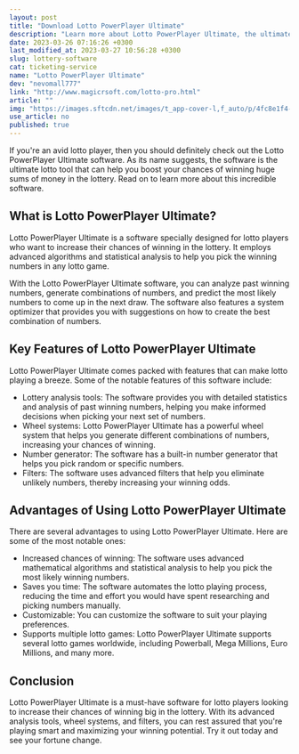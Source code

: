 ```yaml
---
layout: post
title: "Download Lotto PowerPlayer Ultimate"
description: "Learn more about Lotto PowerPlayer Ultimate, the ultimate lotto software designed to help you win big in the lottery."
date: 2023-03-26 07:16:26 +0300
last_modified_at: 2023-03-27 10:56:28 +0300
slug: lottery-software
cat: ticketing-service
name: "Lotto PowerPlayer Ultimate"
dev: "nevomall777"
link: "http://www.magicrsoft.com/lotto-pro.html"
article: ""
img: "https://images.sftcdn.net/images/t_app-cover-l,f_auto/p/4fc8e1f4-9b2e-11e6-be17-00163ec9f5fa/3131590376/lottery-software-screenshot.png"
use_article: no
published: true
---
```

If you're an avid lotto player, then you should definitely check out the Lotto PowerPlayer Ultimate software. As its name suggests, the software is the ultimate lotto tool that can help you boost your chances of winning huge sums of money in the lottery. Read on to learn more about this incredible software.

## What is Lotto PowerPlayer Ultimate?

Lotto PowerPlayer Ultimate is a software specially designed for lotto players who want to increase their chances of winning in the lottery. It employs advanced algorithms and statistical analysis to help you pick the winning numbers in any lotto game.

With the Lotto PowerPlayer Ultimate software, you can analyze past winning numbers, generate combinations of numbers, and predict the most likely numbers to come up in the next draw. The software also features a system optimizer that provides you with suggestions on how to create the best combination of numbers.

## Key Features of Lotto PowerPlayer Ultimate

Lotto PowerPlayer Ultimate comes packed with features that can make lotto playing a breeze. Some of the notable features of this software include:

- Lottery analysis tools: The software provides you with detailed statistics and analysis of past winning numbers, helping you make informed decisions when picking your next set of numbers.
- Wheel systems: Lotto PowerPlayer Ultimate has a powerful wheel system that helps you generate different combinations of numbers, increasing your chances of winning.
- Number generator: The software has a built-in number generator that helps you pick random or specific numbers.
- Filters: The software uses advanced filters that help you eliminate unlikely numbers, thereby increasing your winning odds.

## Advantages of Using Lotto PowerPlayer Ultimate

There are several advantages to using Lotto PowerPlayer Ultimate. Here are some of the most notable ones:

- Increased chances of winning: The software uses advanced mathematical algorithms and statistical analysis to help you pick the most likely winning numbers.
- Saves you time: The software automates the lotto playing process, reducing the time and effort you would have spent researching and picking numbers manually.
- Customizable: You can customize the software to suit your playing preferences.
- Supports multiple lotto games: Lotto PowerPlayer Ultimate supports several lotto games worldwide, including Powerball, Mega Millions, Euro Millions, and many more.

## Conclusion

Lotto PowerPlayer Ultimate is a must-have software for lotto players looking to increase their chances of winning big in the lottery. With its advanced analysis tools, wheel systems, and filters, you can rest assured that you're playing smart and maximizing your winning potential. Try it out today and see your fortune change.